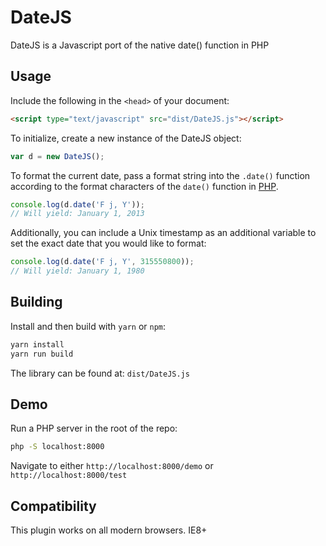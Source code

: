 # DateJS

DateJS is a Javascript port of the native date() function in PHP

## Usage

Include the following in the `<head>` of your document:

```html
<script type="text/javascript" src="dist/DateJS.js"></script>
```

To initialize, create a new instance of the DateJS object:

```js
var d = new DateJS();
```

To format the current date, pass a format string into the `.date()` function according to the format characters of the `date()` function in [PHP](http://php.net/manual/en/function.date.php).

```js
console.log(d.date('F j, Y'));
// Will yield: January 1, 2013
```

Additionally, you can include a Unix timestamp as an additional variable to set the exact date that you would like to format:

```js
console.log(d.date('F j, Y', 315550800));
// Will yield: January 1, 1980
```

## Building

Install and then build with `yarn` or `npm`:

```bash
yarn install
yarn run build
```

The library can be found at: `dist/DateJS.js`

## Demo

Run a PHP server in the root of the repo:

```bash
php -S localhost:8000
```

Navigate to either `http://localhost:8000/demo` or `http://localhost:8000/test`

## Compatibility

This plugin works on all modern browsers. IE8+
